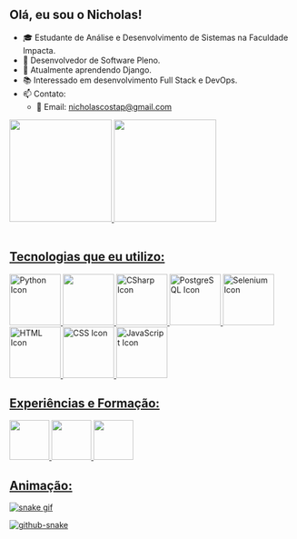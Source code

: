 ## Olá, eu sou o Nicholas!
- 🎓 Estudante de Análise e Desenvolvimento de Sistemas na Faculdade Impacta.
- 🏢 Desenvolvedor de Software Pleno.
- 🌱 Atualmente aprendendo Django.
- 📚 Interessado em desenvolvimento Full Stack e DevOps.
- 📫 Contato:
    - 📧 Email: nicholascostap@gmail.com

<link rel="stylesheet" type='text/css' href="https://cdn.jsdelivr.net/gh/devicons/devicon@latest/devicon.min.css"/>
          
<div name="stats">
    <a href="https://github.com/nicholascostap">
    <img height="180rem" src="https://github-readme-streak-stats.herokuapp.com/?user=nicholascostap&theme=kacho_ga&hide_border=false"/>
    <img height="180rem" src="https://github-readme-stats.vercel.app/api/top-langs/?username=nicholascostap&layout=compact&langs_count=16&theme=kacho_ga"/>
</div>
<br>

## Tecnologias que eu utilizo:

<div name="icons">
    <img height="90rem" alt="Python Icon" src="https://cdn.jsdelivr.net/gh/devicons/devicon@latest/icons/python/python-original-wordmark.svg"/>
    <img height="90rem" src="https://cdn.jsdelivr.net/gh/devicons/devicon@latest/icons/django/django-plain.svg"/>
    <img height="90rem" alt="CSharp Icon" src="https://cdn.jsdelivr.net/gh/devicons/devicon@latest/icons/csharp/csharp-original.svg"/>
    <img height="90rem" alt="PostgreSQL Icon" src="https://cdn.jsdelivr.net/gh/devicons/devicon@latest/icons/postgresql/postgresql-plain-wordmark.svg"/>
    <img height="90rem" alt="Selenium Icon" src="https://cdn.jsdelivr.net/gh/devicons/devicon@latest/icons/selenium/selenium-original.svg"/>
    <img height="90rem" alt="HTML Icon" src="https://cdn.jsdelivr.net/gh/devicons/devicon@latest/icons/html5/html5-plain.svg"/>
    <img height="90rem" alt="CSS Icon" src="https://cdn.jsdelivr.net/gh/devicons/devicon@latest/icons/css3/css3-plain-wordmark.svg">
    <img height="90rem" alt="JavaScript Icon" src="https://cdn.jsdelivr.net/gh/devicons/devicon@latest/icons/javascript/javascript-plain.svg">
</div>

## Experiências e Formação:

<div name="experiences">
    <img height="70rem" src="https://ciel-it.com/web/image/website/1/logo/CIEL%20IT?unique=abd32f5"/>
    <img height="70rem" src="https://ax4b.com/wp-content/uploads/2020/11/logo-ax4b.png"/>
    <img height="70rem" src="https://www.impacta.edu.br/themes/wc_agenciar3/images/logo-new.png"/>
</div>

## Animação:

![snake gif](https://github.com/nicholascostap/nicholascostap/blob/output/github-contribution-grid-snake.gif)

<picture>
  <source media="(prefers-color-scheme: dark)" srcset="github-snake-dark.svg" />
  <source media="(prefers-color-scheme: light)" srcset="github-snake.svg" />
  <img alt="github-snake" src="github-snake.svg" />
</picture>

